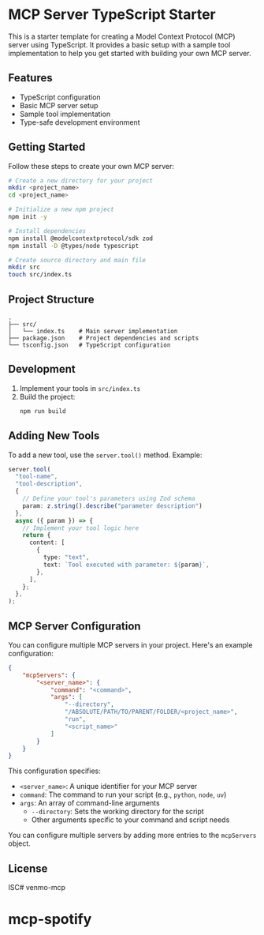 # MCP Server TypeScript Starter

This is a starter template for creating a Model Context Protocol (MCP) server using TypeScript. It provides a basic setup with a sample tool implementation to help you get started with building your own MCP server.

## Features

- TypeScript configuration
- Basic MCP server setup
- Sample tool implementation
- Type-safe development environment

## Getting Started

Follow these steps to create your own MCP server:

```bash
# Create a new directory for your project
mkdir <project_name>
cd <project_name>

# Initialize a new npm project
npm init -y

# Install dependencies
npm install @modelcontextprotocol/sdk zod
npm install -D @types/node typescript

# Create source directory and main file
mkdir src
touch src/index.ts
```

## Project Structure

```
.
├── src/
│   └── index.ts    # Main server implementation
├── package.json    # Project dependencies and scripts
└── tsconfig.json   # TypeScript configuration
```

## Development

1. Implement your tools in `src/index.ts`
2. Build the project:
   ```bash
   npm run build
   ```

## Adding New Tools

To add a new tool, use the `server.tool()` method. Example:

```typescript
server.tool(
  "tool-name",
  "tool-description",
  { 
    // Define your tool's parameters using Zod schema
    param: z.string().describe("parameter description") 
  },
  async ({ param }) => {
    // Implement your tool logic here
    return {
      content: [
        {
          type: "text",
          text: `Tool executed with parameter: ${param}`,
        },
      ],
    };
  },
);
```

## MCP Server Configuration

You can configure multiple MCP servers in your project. Here's an example configuration:

```json
{
    "mcpServers": {
        "<server_name>": {
            "command": "<command>",
            "args": [
                "--directory",
                "/ABSOLUTE/PATH/TO/PARENT/FOLDER/<project_name>",
                "run",
                "<script_name>"
            ]
        }
    }
}
```

This configuration specifies:
- `<server_name>`: A unique identifier for your MCP server
- `command`: The command to run your script (e.g., `python`, `node`, `uv`)
- `args`: An array of command-line arguments
  - `--directory`: Sets the working directory for the script
  - Other arguments specific to your command and script needs

You can configure multiple servers by adding more entries to the `mcpServers` object.

## License

ISC# venmo-mcp
# mcp-spotify
